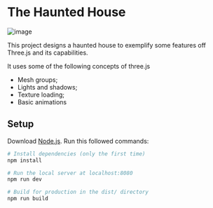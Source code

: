 # The Haunted House

![image](https://user-images.githubusercontent.com/17517057/212972069-4c51f244-19b7-4536-88c6-9e8d8cb01915.png)


This project designs a haunted house to exemplify some features off Three.js and its capabilities.

It uses some of the following concepts of three.js

- Mesh groups;
- Lights and shadows;
- Texture loading;
- Basic animations

## Setup

Download [Node.js](https://nodejs.org/en/download/).
Run this followed commands:

``` bash
# Install dependencies (only the first time)
npm install

# Run the local server at localhost:8080
npm run dev

# Build for production in the dist/ directory
npm run build
```
